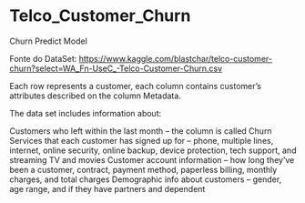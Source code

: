 # Telco_Customer_Churn
 Churn Predict Model

Fonte do DataSet: https://www.kaggle.com/blastchar/telco-customer-churn?select=WA_Fn-UseC_-Telco-Customer-Churn.csv

Each row represents a customer, each column contains customer’s attributes described on the column Metadata.

The data set includes information about:

Customers who left within the last month – the column is called Churn
Services that each customer has signed up for – phone, multiple lines, internet, online security, online backup, device protection, tech support, and streaming TV and movies
Customer account information – how long they’ve been a customer, contract, payment method, paperless billing, monthly charges, and total charges
Demographic info about customers – gender, age range, and if they have partners and dependent